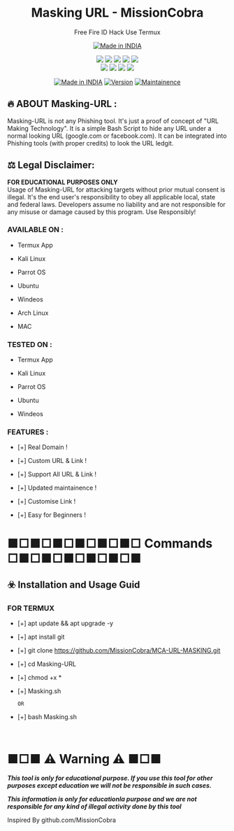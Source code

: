 


  <p>&nbsp;</p><p><br /></p><p><br /></p><p><br /></p>
  <p>&nbsp;</p>



<h1 align="center">Masking URL - MissionCobra</h1>
<p align="center">
  Free Fire ID Hack Use Termux
</p>
<p align="center">
<a href="https://www.MissionCobra.in/free-fire-account-hack-phishing-tool-with-termux"><img title="Made in INDIA" src="https://img.shields.io/badge/MADE%20IN-INDIA-SCRIPT?colorA=%23ff8100&colorB=%23017e40&colorC=%23ff0000&style=for-the-badge"></a>
</p>

</p>


<p align="center">
    <img src="https://img.shields.io/badge/Version-2.2-blue?style=for-the-badge&color=blue">
     <img src="https://img.shields.io/github/stars/MissionCobra/Masking-URL?style=for-the-badge&color=magenta">
  <img src="https://img.shields.io/github/forks/MissionCobra/Masking-URL?color=cyan&style=for-the-badge&color=purple">
  <img src="https://img.shields.io/github/issues/MissionCobra/Masking-URL?color=red&style=for-the-badge">
    <img src="https://img.shields.io/github/license/MissionCobra/Masking-URL?style=for-the-badge&color=blue">
<br>
    <img src="https://img.shields.io/badge/Author-COBRA-green?style=flat-square">
    <img src="https://img.shields.io/badge/Open%20Source-No-orange?style=flat-square">
    <img src="https://img.shields.io/badge/Maintained-Yes-cyan?style=flat-square">
    <img src="https://img.shields.io/badge/Written%20In-Shell-blue?style=flat-square">
</p>

<p align="center">
<a href="https://www.MissionCobra.in/free-fire-account-hack-phishing-tool-with-termux"><img title="Made in INDIA" src="https://img.shields.io/badge/Tool-FreeFirePhishing-green.svg"></a>
<a href="https://www.MissionCobra.in/free-fire-account-hack-phishing-tool-with-termux"><img title="Version" src="https://img.shields.io/badge/Version-2.2-green.svg?style=flat-square"></a>
<a href="https://www.MissionCobra.in/free-fire-account-hack-phishing-tool-with-termux"><img title="Maintainence" src="https://img.shields.io/badge/Admin-COBRA-green.svg"></a>
</p>

<p align="center">

</p>


## 🔥 ABOUT Masking-URL :

Masking-URL is not any Phishing tool. It's just a proof of concept of "URL Making Technology". It is a simple Bash Script to hide any URL under a normal looking URL (google.com or facebook.com). It can be integrated into Phishing tools (with proper credits) to look the URL ledgit.

## ⚖️ Legal Disclaimer:
**FOR EDUCATIONAL PURPOSES ONLY** <br />
Usage of Masking-URL for attacking targets without prior mutual consent is illegal. It's the end user's responsibility to obey all applicable local, state and federal laws. Developers assume no liability and are not responsible for any misuse or damage caused by this program. Use Responsibly!


### AVAILABLE ON :

* Termux App

* Kali Linux

* Parrot OS

* Ubuntu

* Windeos

* Arch Linux

* MAC

### TESTED ON :

* Termux App

* Kali Linux
 
* Parrot OS
 
* Ubuntu

* Windeos


### FEATURES :

* [+] Real Domain !

* [+] Custom URL & Link !

* [+] Support All URL & Link !

* [+] Updated maintainence !

* [+] Customise Link !

* [+] Easy for Beginners !





# ■□■□■□■□■□■□ Commands □■□■□■□■□■□■

## ☣️ Installation and Usage Guid

### FOR TERMUX

* [+] apt update && apt upgrade -y

* [+] apt install git

* [+] git clone https://github.com/MissionCobra/MCA-URL-MASKING.git

* [+] cd Masking-URL

* [+] chmod +x *

* [+] Masking.sh
    
      OR

* [+] bash Masking.sh
<p><br /></p>


# ■□■ ⚠ Warning ⚠ ■□■

***This tool is only for educational purpose. If you use this tool for other purposes except education we will not be responsible in such cases.***

***This information is only for educationla purpose and we are not responsible for any kind of illegal activity done by this tool***


Inspired By  github.com/MissionCobra
